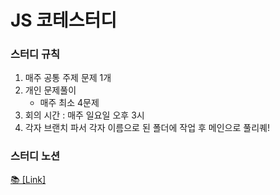# JS 코테스터디

### 스터디 규칙
1. 매주 공통 주제 문제 1개
2. 개인 문제풀이
     - 매주 최소 4문제
3. 회의 시간 : 매주 일요일 오후 3시 
4. 각자 브랜치 파서 각자 이름으로 된 폴더에 작업 후 메인으로 풀리퀘!

### 스터디 노션
<a href="https://www.notion.so/kimyunho/e6160595189b4e1ba9824ef7accf96f3">📚 [Link]</a>
